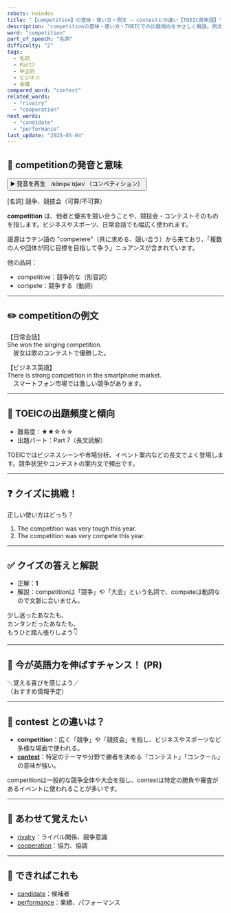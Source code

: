 ```yaml
---
robots: noindex
title: "【competition】の意味・使い方・例文 ― contestとの違い【TOEIC英単語】"
description: "competitionの意味・使い方・TOEICでの出題傾向をやさしく解説。例文・クイズ付きでcontestとの違いもわかりやすく学べます。"
word: "competition"
part_of_speech: "名詞"
difficulty: "2"
tags:
  - 名詞
  - Part7
  - 中立的
  - ビジネス
  - 会議
compared_word: "contest"
related_words:
  - "rivalry"
  - "cooperation"
next_words:
  - "candidate"
  - "performance"
last_update: "2025-05-04"
---
```


## 🔰 competitionの発音と意味

<button class="play-audio" onclick="playTTS('competition')">
  <span class="play-audio-main">
    ▶️ 発音を再生　/kɑ̀mpəˈtɪʃən/
  </span>
  <span class="play-audio-sub">
    （コンペティション）
  </span>
</button>

[名詞] 競争、競技会（可算/不可算）

**competition** は、他者と優劣を競い合うことや、競技会・コンテストそのものを指します。ビジネスやスポーツ、日常会話でも幅広く使われます。

語源はラテン語の "competere"（共に求める、競い合う）から来ており、「複数の人や団体が同じ目標を目指して争う」ニュアンスが含まれています。

他の品詞：  
- competitive：競争的な（形容詞）
- compete：競争する（動詞）

---

## ✏️ competitionの例文

【日常会話】  
She won the singing competition.  
　彼女は歌のコンテストで優勝した。

【ビジネス英語】  
There is strong competition in the smartphone market.  
　スマートフォン市場では激しい競争があります。

---

## 🎯 TOEICの出題頻度と傾向

- 難易度：★★☆☆☆
- 出題パート：Part 7（長文読解）

TOEICではビジネスシーンや市場分析、イベント案内などの長文でよく登場します。競争状況やコンテストの案内文で頻出です。

---

## ❓ クイズに挑戦！

正しい使い方はどっち？

1. The competition was very tough this year.  
2. The competition was very compete this year.

---

## ✅ クイズの答えと解説

- 正解：**1**
- 解説：competitionは「競争」や「大会」という名詞で、competeは動詞なので文脈に合いません。

少し迷ったあなたも、  
カンタンだったあなたも、  
もうひと踏ん張りしよう👇️

---

## 🚀 今が英語力を伸ばすチャンス！ (PR)

<div class="info-center">
＼覚える喜びを感じよう／<br>  
（おすすめ情報予定）
</div>

---

## 🤔  contest との違いは？

- **competition**：広く「競争」や「競技会」を指し、ビジネスやスポーツなど多様な場面で使われる。
- **[contest](/contest)**：特定のテーマや分野で勝者を決める「コンテスト」「コンクール」の意味が強い。

competitionは一般的な競争全体や大会を指し、contestは特定の勝負や審査があるイベントに使われることが多いです。

---

## 🧩 あわせて覚えたい

- [rivalry](/rivalry)：ライバル関係、競争意識
- [cooperation](/cooperation)：協力、協調

---

## 📖 できればこれも

- [candidate](/candidate)：候補者
- [performance](/performance)：業績、パフォーマンス

<!-- cvid: aid04_bid42 -->
